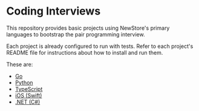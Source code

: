 # Coding Interviews

This repository provides basic projects using NewStore's primary languages to
bootstrap the pair programming interview.

Each project is already configured to run with tests. Refer to each project's
README file for instructions about how to install and run them.

These are:

- [Go](golang)
- [Python](python)
- [TypeScript](typescript)
- [iOS (Swift)](ios)
- [.NET (C#)](csharp)
